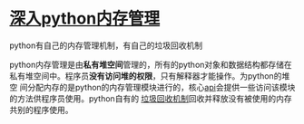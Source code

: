 # [深入python内存管理](https://zz.zzs7.top/python-memory-management.html)

python有自己的内存管理机制，有自己的垃圾回收机制  

python内存管理是由**私有堆空间**管理的，所有的python对象和数据结构都存储在私有堆空间中。程序员**没有访问堆的权限**，只有解释器才能操作。为python的堆空
间分配内存的是python的内存管理模块进行的，核心[api](https://baike.baidu.com/item/api/10154)会提供一些访问该模块的方法供程序员使用。python自有的
[垃圾回收机制](https://www.jianshu.com/p/e5447d4d1cc6)回收并释放没有被使用的内存共别的程序使用。  
